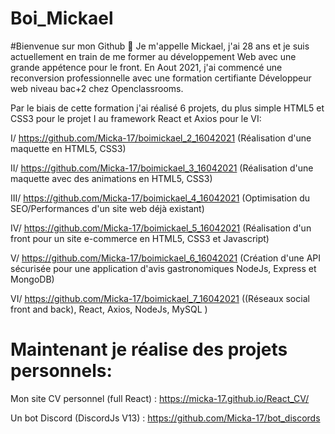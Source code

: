 # Boi_Mickael

#Bienvenue sur mon Github 👋
Je m'appelle Mickael, j'ai 28 ans et je suis actuellement en train de me former au développement Web avec une grande appétence pour le front. En Aout  2021, j'ai commencé une reconversion professionnelle avec une formation certifiante Développeur web niveau bac+2 chez Openclassrooms.

Par le biais de cette formation j'ai réalisé 6 projets, du plus simple HTML5 et CSS3 pour le projet I au framework React et Axios pour le VI:

I/ https://github.com/Micka-17/boimickael_2_16042021 (Réalisation d'une maquette en HTML5, CSS3)

II/ https://github.com/Micka-17/boimickael_3_16042021 (Réalisation d'une maquette avec des animations en HTML5, CSS3)

III/ https://github.com/Micka-17/boimickael_4_16042021 (Optimisation du SEO/Performances d'un site web déjà existant)

IV/ https://github.com/Micka-17/boimickael_5_16042021 (Réalisation d'un front pour un site e-commerce en HTML5, CSS3 et Javascript)

V/ https://github.com/Micka-17/boimickael_6_16042021 (Création d'une API sécurisée pour une application d'avis gastronomiques NodeJs, Express et MongoDB)

VI/ https://github.com/Micka-17/boimickael_7_16042021 ((Réseaux social front and back), React, Axios, NodeJs, MySQL )

# Maintenant je réalise des projets personnels:

Mon site CV personnel (full React) : https://micka-17.github.io/React_CV/

Un bot Discord (DiscordJs V13) : https://github.com/Micka-17/bot_discords
